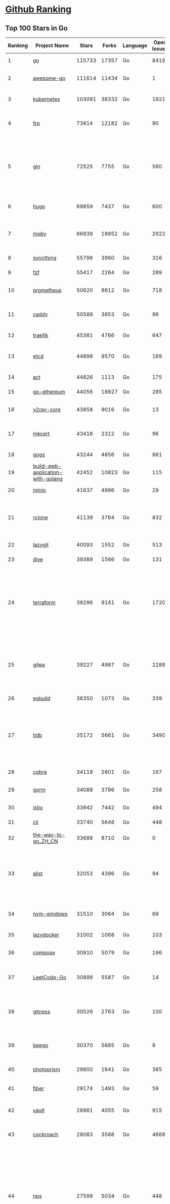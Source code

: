 [Github Ranking](../README.md)
==========

## Top 100 Stars in Go

| Ranking | Project Name | Stars | Forks | Language | Open Issues | Description | Last Commit |
| ------- | ------------ | ----- | ----- | -------- | ----------- | ----------- | ----------- |
| 1 | [go](https://github.com/golang/go) | 115733 | 17357 | Go | 8419 | The Go programming language | 2023-11-15T23:37:58Z |
| 2 | [awesome-go](https://github.com/avelino/awesome-go) | 111614 | 11434 | Go | 1 | A curated list of awesome Go frameworks, libraries and software | 2023-11-12T08:11:33Z |
| 3 | [kubernetes](https://github.com/kubernetes/kubernetes) | 103091 | 38332 | Go | 1921 | Production-Grade Container Scheduling and Management | 2023-11-16T02:58:24Z |
| 4 | [frp](https://github.com/fatedier/frp) | 73814 | 12182 | Go | 90 | A fast reverse proxy to help you expose a local server behind a NAT or firewall to the internet. | 2023-11-15T12:09:23Z |
| 5 | [gin](https://github.com/gin-gonic/gin) | 72525 | 7755 | Go | 560 | Gin is a HTTP web framework written in Go (Golang). It features a Martini-like API with much better performance -- up to 40 times faster. If you need smashing performance, get yourself some Gin. | 2023-11-14T20:55:03Z |
| 6 | [hugo](https://github.com/gohugoio/hugo) | 69859 | 7437 | Go | 600 | The world’s fastest framework for building websites. | 2023-11-15T08:54:16Z |
| 7 | [moby](https://github.com/moby/moby) | 66939 | 18952 | Go | 2922 | The Moby Project - a collaborative project for the container ecosystem to assemble container-based systems | 2023-11-15T13:23:49Z |
| 8 | [syncthing](https://github.com/syncthing/syncthing) | 55796 | 3960 | Go | 316 | Open Source Continuous File Synchronization | 2023-11-16T01:26:19Z |
| 9 | [fzf](https://github.com/junegunn/fzf) | 55417 | 2264 | Go | 289 | :cherry_blossom: A command-line fuzzy finder | 2023-11-13T13:48:57Z |
| 10 | [prometheus](https://github.com/prometheus/prometheus) | 50620 | 8612 | Go | 718 | The Prometheus monitoring system and time series database. | 2023-11-15T23:32:33Z |
| 11 | [caddy](https://github.com/caddyserver/caddy) | 50589 | 3853 | Go | 96 | Fast and extensible multi-platform HTTP/1-2-3 web server with automatic HTTPS | 2023-11-15T19:48:45Z |
| 12 | [traefik](https://github.com/traefik/traefik) | 45381 | 4766 | Go | 647 | The Cloud Native Application Proxy | 2023-11-15T21:35:06Z |
| 13 | [etcd](https://github.com/etcd-io/etcd) | 44898 | 9570 | Go | 169 | Distributed reliable key-value store for the most critical data of a distributed system | 2023-11-15T23:11:25Z |
| 14 | [act](https://github.com/nektos/act) | 44826 | 1113 | Go | 175 | Run your GitHub Actions locally 🚀 | 2023-11-15T00:12:35Z |
| 15 | [go-ethereum](https://github.com/ethereum/go-ethereum) | 44056 | 18927 | Go | 285 | Official Go implementation of the Ethereum protocol | 2023-11-16T02:26:47Z |
| 16 | [v2ray-core](https://github.com/v2ray/v2ray-core) | 43858 | 9016 | Go | 13 | A platform for building proxies to bypass network restrictions. | 2023-11-09T03:49:53Z |
| 17 | [mkcert](https://github.com/FiloSottile/mkcert) | 43418 | 2312 | Go | 96 | A simple zero-config tool to make locally trusted development certificates with any names you'd like. | 2023-11-03T20:20:49Z |
| 18 | [gogs](https://github.com/gogs/gogs) | 43244 | 4856 | Go | 861 | Gogs is a painless self-hosted Git service | 2023-11-14T04:19:13Z |
| 19 | [build-web-application-with-golang](https://github.com/astaxie/build-web-application-with-golang) | 42452 | 10823 | Go | 115 | A golang ebook intro how to build a web with golang | 2023-09-26T05:49:16Z |
| 20 | [minio](https://github.com/minio/minio) | 41637 | 4996 | Go | 29 | High Performance Object Storage for AI | 2023-11-16T02:17:26Z |
| 21 | [rclone](https://github.com/rclone/rclone) | 41139 | 3764 | Go | 832 | "rsync for cloud storage" - Google Drive, S3, Dropbox, Backblaze B2, One Drive, Swift, Hubic, Wasabi, Google Cloud Storage, Yandex Files | 2023-11-15T20:17:09Z |
| 22 | [lazygit](https://github.com/jesseduffield/lazygit) | 40093 | 1552 | Go | 513 | simple terminal UI for git commands | 2023-11-15T17:18:33Z |
| 23 | [dive](https://github.com/wagoodman/dive) | 39389 | 1566 | Go | 131 | A tool for exploring each layer in a docker image | 2023-11-04T09:41:27Z |
| 24 | [terraform](https://github.com/hashicorp/terraform) | 39296 | 9141 | Go | 1720 | Terraform enables you to safely and predictably create, change, and improve infrastructure. It is a source-available tool that codifies APIs into declarative configuration files that can be shared amongst team members, treated as code, edited, reviewed, and versioned. | 2023-11-15T21:20:03Z |
| 25 | [gitea](https://github.com/go-gitea/gitea) | 39227 | 4987 | Go | 2288 | Git with a cup of tea! Painless self-hosted all-in-one software development service, including Git hosting, code review, team collaboration, package registry and CI/CD | 2023-11-16T00:07:24Z |
| 26 | [esbuild](https://github.com/evanw/esbuild) | 36350 | 1073 | Go | 339 | An extremely fast bundler for the web | 2023-11-14T17:09:45Z |
| 27 | [tidb](https://github.com/pingcap/tidb) | 35172 | 5661 | Go | 3490 | TiDB is an open-source, cloud-native, distributed, MySQL-Compatible database for elastic scale and real-time analytics. Try AI-powered Chat2Query free at : https://tidbcloud.com/free-trial | 2023-11-16T02:43:43Z |
| 28 | [cobra](https://github.com/spf13/cobra) | 34118 | 2801 | Go | 167 | A Commander for modern Go CLI interactions | 2023-11-15T15:49:42Z |
| 29 | [gorm](https://github.com/go-gorm/gorm) | 34088 | 3786 | Go | 258 | The fantastic ORM library for Golang, aims to be developer friendly | 2023-11-15T13:32:56Z |
| 30 | [istio](https://github.com/istio/istio) | 33942 | 7442 | Go | 494 | Connect, secure, control, and observe services. | 2023-11-16T02:57:36Z |
| 31 | [cli](https://github.com/cli/cli) | 33740 | 5648 | Go | 448 | GitHub’s official command line tool | 2023-11-15T18:44:29Z |
| 32 | [the-way-to-go_ZH_CN](https://github.com/unknwon/the-way-to-go_ZH_CN) | 33688 | 8710 | Go | 0 | 《The Way to Go》中文译本，中文正式名《Go 入门指南》 | 2023-08-12T01:54:36Z |
| 33 | [alist](https://github.com/alist-org/alist) | 32053 | 4396 | Go | 94 | 🗂️A file list/WebDAV program that supports multiple storages, powered by Gin and Solidjs. / 一个支持多存储的文件列表/WebDAV程序，使用 Gin 和 Solidjs。 | 2023-11-14T01:50:21Z |
| 34 | [nvm-windows](https://github.com/coreybutler/nvm-windows) | 31510 | 3064 | Go | 69 | A node.js version management utility for Windows. Ironically written in Go. | 2023-11-07T18:23:21Z |
| 35 | [lazydocker](https://github.com/jesseduffield/lazydocker) | 31002 | 1068 | Go | 103 | The lazier way to manage everything docker | 2023-10-30T15:37:55Z |
| 36 | [compose](https://github.com/docker/compose) | 30910 | 5079 | Go | 196 | Define and run multi-container applications with Docker | 2023-11-15T20:39:16Z |
| 37 | [LeetCode-Go](https://github.com/halfrost/LeetCode-Go) | 30898 | 5587 | Go | 14 | ✅ Solutions to LeetCode by Go, 100% test coverage, runtime beats 100% / LeetCode 题解 | 2023-10-11T23:26:58Z |
| 38 | [gitness](https://github.com/harness/gitness) | 30526 | 2763 | Go | 100 | Gitness is an Open Source developer platform with Source Control management, Continuous Integration and Continuous Delivery. | 2023-11-15T22:55:39Z |
| 39 | [beego](https://github.com/beego/beego) | 30370 | 5685 | Go | 8 | beego is an open-source, high-performance web framework for the Go programming language. | 2023-11-13T13:32:25Z |
| 40 | [photoprism](https://github.com/photoprism/photoprism) | 29800 | 1641 | Go | 385 | AI-Powered Photos App for the Decentralized Web 🌈💎✨ | 2023-11-15T22:21:33Z |
| 41 | [fiber](https://github.com/gofiber/fiber) | 29174 | 1493 | Go | 59 | ⚡️ Express inspired web framework written in Go | 2023-11-15T18:22:15Z |
| 42 | [vault](https://github.com/hashicorp/vault) | 28861 | 4055 | Go | 915 | A tool for secrets management, encryption as a service, and privileged access management | 2023-11-16T01:10:11Z |
| 43 | [cockroach](https://github.com/cockroachdb/cockroach) | 28083 | 3588 | Go | 4668 | CockroachDB - the open source, cloud-native distributed SQL database. | 2023-11-16T02:40:19Z |
| 44 | [nps](https://github.com/ehang-io/nps) | 27599 | 5034 | Go | 448 | 一款轻量级、高性能、功能强大的内网穿透代理服务器。支持tcp、udp、socks5、http等几乎所有流量转发，可用来访问内网网站、本地支付接口调试、ssh访问、远程桌面，内网dns解析、内网socks5代理等等……，并带有功能强大的web管理端。a lightweight, high-performance, powerful intranet penetration proxy server, with a powerful web management terminal. | 2023-09-25T03:11:16Z |
| 45 | [minikube](https://github.com/kubernetes/minikube) | 27506 | 4782 | Go | 921 | Run Kubernetes locally | 2023-11-15T18:00:34Z |
| 46 | [consul](https://github.com/hashicorp/consul) | 27283 | 4426 | Go | 1108 | Consul is a distributed, highly available, and data center aware solution to connect and configure applications across dynamic, distributed infrastructure. | 2023-11-16T00:34:37Z |
| 47 | [portainer](https://github.com/portainer/portainer) | 27087 | 2282 | Go | 339 | Making Docker and Kubernetes management easy. | 2023-11-16T01:13:27Z |
| 48 | [echo](https://github.com/labstack/echo) | 27042 | 2231 | Go | 49 | High performance, minimalist Go web framework | 2023-11-11T10:32:46Z |
| 49 | [pocketbase](https://github.com/pocketbase/pocketbase) | 26797 | 1126 | Go | 38 | Open Source realtime backend in 1 file | 2023-11-11T11:07:29Z |
| 50 | [go-zero](https://github.com/zeromicro/go-zero) | 26306 | 3713 | Go | 330 | A cloud-native Go microservices framework with cli tool for productivity. | 2023-11-14T16:44:11Z |
| 51 | [croc](https://github.com/schollz/croc) | 25018 | 1025 | Go | 119 | Easily and securely send things from one computer to another :crocodile: :package: | 2023-11-13T22:35:39Z |
| 52 | [k3s](https://github.com/k3s-io/k3s) | 24958 | 2150 | Go | 148 | Lightweight Kubernetes | 2023-11-16T00:44:07Z |
| 53 | [viper](https://github.com/spf13/viper) | 24517 | 2018 | Go | 382 | Go configuration with fangs | 2023-11-14T17:15:52Z |
| 54 | [iris](https://github.com/kataras/iris) | 24467 | 2496 | Go | 94 | The fastest HTTP/2 Go Web Framework. New, modern and easy to learn. Fast development with Code you control. Unbeatable cost-performance ratio :rocket: | 2023-11-16T01:06:34Z |
| 55 | [milvus](https://github.com/milvus-io/milvus) | 24047 | 2602 | Go | 452 | A cloud-native vector database, storage for next generation AI applications | 2023-11-16T02:52:50Z |
| 56 | [nsq](https://github.com/nsqio/nsq) | 23913 | 2898 | Go | 51 | A realtime distributed messaging platform | 2023-11-14T10:38:59Z |
| 57 | [faas](https://github.com/openfaas/faas) | 23687 | 1886 | Go | 27 | OpenFaaS - Serverless Functions Made Simple | 2023-11-02T15:54:25Z |
| 58 | [logrus](https://github.com/sirupsen/logrus) | 23414 | 2312 | Go | 4 | Structured, pluggable logging for Go. | 2023-11-09T09:01:10Z |
| 59 | [Wox](https://github.com/Wox-launcher/Wox) | 23411 | 2373 | Go | 319 | A cross-platform launcher that simply works | 2023-11-15T14:16:06Z |
| 60 | [ngrok](https://github.com/inconshreveable/ngrok) | 23321 | 4335 | Go | 232 | Introspected tunnels to localhost | 2023-09-27T10:24:46Z |
| 61 | [docker_practice](https://github.com/yeasy/docker_practice) | 23110 | 5614 | Go | 5 | Learn and understand Docker&Container technologies, with real DevOps practice! | 2023-10-25T21:40:38Z |
| 62 | [go-patterns](https://github.com/tmrts/go-patterns) | 23094 | 2151 | Go | 17 | Curated list of Go design patterns, recipes and idioms | 2023-10-01T05:09:32Z |
| 63 | [micro](https://github.com/zyedidia/micro) | 23001 | 1165 | Go | 732 | A modern and intuitive terminal-based text editor | 2023-11-14T15:51:44Z |
| 64 | [k9s](https://github.com/derailed/k9s) | 22803 | 1457 | Go | 442 | 🐶 Kubernetes CLI To Manage Your Clusters In Style! | 2023-11-14T01:00:47Z |
| 65 | [dapr](https://github.com/dapr/dapr) | 22575 | 1770 | Go | 385 | Dapr is a portable, event-driven, runtime for building distributed applications across cloud and edge. | 2023-11-16T02:42:13Z |
| 66 | [hub](https://github.com/mislav/hub) | 22563 | 2418 | Go | 238 | A command-line tool that makes git easier to use with GitHub. | 2023-11-13T19:50:33Z |
| 67 | [lux](https://github.com/iawia002/lux) | 22518 | 2602 | Go | 457 | 👾 Fast and simple video download library and CLI tool written in Go | 2023-11-06T05:54:09Z |
| 68 | [vegeta](https://github.com/tsenart/vegeta) | 22108 | 1363 | Go | 57 | HTTP load testing tool and library. It's over 9000! | 2023-11-13T16:54:56Z |
| 69 | [k6](https://github.com/grafana/k6) | 21972 | 1152 | Go | 395 | A modern load testing tool, using Go and JavaScript - https://k6.io | 2023-11-15T17:28:24Z |
| 70 | [fyne](https://github.com/fyne-io/fyne) | 21807 | 1270 | Go | 583 | Cross platform GUI toolkit in Go inspired by Material Design | 2023-11-15T23:17:36Z |
| 71 | [rancher](https://github.com/rancher/rancher) | 21766 | 2912 | Go | 2685 | Complete container management platform | 2023-11-16T00:40:18Z |
| 72 | [kratos](https://github.com/go-kratos/kratos) | 21672 | 3948 | Go | 29 | Your ultimate Go microservices framework for the cloud-native era. | 2023-11-14T09:04:36Z |
| 73 | [restic](https://github.com/restic/restic) | 21629 | 1386 | Go | 407 | Fast, secure, efficient backup program | 2023-11-14T12:01:13Z |
| 74 | [filebrowser](https://github.com/filebrowser/filebrowser) | 21406 | 2530 | Go | 52 | 📂 Web File Browser | 2023-11-15T14:39:12Z |
| 75 | [delve](https://github.com/go-delve/delve) | 21289 | 2133 | Go | 96 | Delve is a debugger for the Go programming language. | 2023-11-14T15:36:55Z |
| 76 | [harbor](https://github.com/goharbor/harbor) | 21206 | 4489 | Go | 555 | An open source trusted cloud native registry project that stores, signs, and scans content. | 2023-11-15T09:50:06Z |
| 77 | [colly](https://github.com/gocolly/colly) | 21143 | 1676 | Go | 141 | Elegant Scraper and Crawler Framework for Golang | 2023-11-12T11:52:17Z |
| 78 | [go-micro](https://github.com/go-micro/go-micro) | 20962 | 2352 | Go | 84 | A Go microservices framework | 2023-10-30T15:37:14Z |
| 79 | [cli](https://github.com/urfave/cli) | 20940 | 1697 | Go | 42 | A simple, fast, and fun package for building command line apps in Go | 2023-10-11T00:53:00Z |
| 80 | [bubbletea](https://github.com/charmbracelet/bubbletea) | 20795 | 642 | Go | 53 | A powerful little TUI framework 🏗 | 2023-11-15T18:13:05Z |
| 81 | [loki](https://github.com/grafana/loki) | 20545 | 3025 | Go | 1100 | Like Prometheus, but for logs. | 2023-11-16T01:19:11Z |
| 82 | [learn-go-with-tests](https://github.com/quii/learn-go-with-tests) | 20468 | 2701 | Go | 38 | Learn Go with test-driven development | 2023-11-10T20:55:38Z |
| 83 | [fasthttp](https://github.com/valyala/fasthttp) | 20358 | 1695 | Go | 69 | Fast HTTP package for Go. Tuned for high performance. Zero memory allocations in hot paths. Up to 10x faster than net/http | 2023-11-14T23:13:25Z |
| 84 | [memos](https://github.com/usememos/memos) | 20236 | 1472 | Go | 194 | A privacy-first, lightweight note-taking service. Easily capture and share your great thoughts. | 2023-11-16T02:47:39Z |
| 85 | [websocket](https://github.com/gorilla/websocket) | 20161 | 3453 | Go | 33 | Package gorilla/websocket is a fast, well-tested and widely used WebSocket implementation for Go. | 2023-11-14T05:35:31Z |
| 86 | [zap](https://github.com/uber-go/zap) | 20001 | 1437 | Go | 101 | Blazing fast, structured, leveled logging in Go. | 2023-11-14T23:26:28Z |
| 87 | [dgraph](https://github.com/dgraph-io/dgraph) | 19738 | 1500 | Go | 213 | The high-performance database for modern applications | 2023-10-30T15:46:32Z |
| 88 | [podman](https://github.com/containers/podman) | 19696 | 2102 | Go | 449 | Podman: A tool for managing OCI containers and pods. | 2023-11-16T02:08:13Z |
| 89 | [mux](https://github.com/gorilla/mux) | 19466 | 1820 | Go | 11 | Package gorilla/mux is a powerful HTTP router and URL matcher for building Go web servers with 🦍 | 2023-11-13T04:31:50Z |
| 90 | [Cloudreve](https://github.com/cloudreve/Cloudreve) | 19344 | 3191 | Go | 199 | 🌩支持多家云存储的云盘系统 (Self-hosted file management and sharing system, supports multiple storage providers) | 2023-11-13T10:00:45Z |
| 91 | [trivy](https://github.com/aquasecurity/trivy) | 19323 | 1958 | Go | 158 | Find vulnerabilities, misconfigurations, secrets, SBOM in containers, Kubernetes, code repositories, clouds and more | 2023-11-16T02:50:28Z |
| 92 | [AdGuardHome](https://github.com/AdguardTeam/AdGuardHome) | 19285 | 1565 | Go | 900 | Network-wide ads & trackers blocking DNS server | 2023-11-15T17:12:00Z |
| 93 | [grpc-go](https://github.com/grpc/grpc-go) | 19108 | 4186 | Go | 114 | The Go language implementation of gRPC. HTTP/2 based RPC | 2023-11-15T23:20:36Z |
| 94 | [wails](https://github.com/wailsapp/wails) | 19069 | 959 | Go | 186 | Create beautiful applications using Go | 2023-11-15T22:01:42Z |
| 95 | [Xray-core](https://github.com/XTLS/Xray-core) | 18942 | 3247 | Go | 393 | Xray, Penetrates Everything. Also the best v2ray-core, with XTLS support. Fully compatible configuration. | 2023-11-16T02:43:32Z |
| 96 | [gin-vue-admin](https://github.com/flipped-aurora/gin-vue-admin) | 18709 | 5649 | Go | 32 | 基于vite+vue3+gin搭建的开发基础平台（支持TS,JS混用），集成jwt鉴权，权限管理，动态路由，显隐可控组件，分页封装，多点登录拦截，资源权限，上传下载，代码生成器，表单生成器,chatGPT自动查表等开发必备功能。 | 2023-11-15T08:31:51Z |
| 97 | [jaeger](https://github.com/jaegertracing/jaeger) | 18631 | 2285 | Go | 335 | CNCF Jaeger, a Distributed Tracing Platform | 2023-11-15T07:04:09Z |
| 98 | [seaweedfs](https://github.com/seaweedfs/seaweedfs) | 18619 | 2062 | Go | 228 | SeaweedFS is a fast distributed storage system for blobs, objects, files, and data lake, for billions of files! Blob store has O(1) disk seek, cloud tiering. Filer supports Cloud Drive, cross-DC active-active replication, Kubernetes, POSIX FUSE mount, S3 API, S3 Gateway, Hadoop, WebDAV, encryption, Erasure Coding. | 2023-11-16T02:11:38Z |
| 99 | [go-redis](https://github.com/redis/go-redis) | 18304 | 2208 | Go | 206 | Redis Go client | 2023-11-10T18:54:05Z |
| 100 | [pulumi](https://github.com/pulumi/pulumi) | 18176 | 1000 | Go | 1826 | Pulumi - Infrastructure as Code in any programming language. Build infrastructure intuitively on any cloud using familiar languages 🚀 | 2023-11-16T01:42:37Z |

